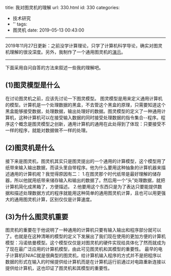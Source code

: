 title: 我对图灵机的理解
url: 330.html
id: 330
categories:
  - 技术研究
  - ''
tags:
  - 图灵机
date: 2019-05-13 00:43:00
---

2019年11月27日更新：之前没学计算理论，只学了计算机科学导论，确实对图灵机理解的很没深度。另外，我制作了一个通用图灵机的[演示](https://www.emon100.me/turing-machine/)。

------

下面采用自问自答的方法来叙述一些我的理解吧。

(1)图灵模型是什么
----------

在讨论图灵机之前，应该先讨论一下图灵模型。 图灵模型是用来定义通用计算机的模型。计算机是一个处理数据的黑盒，不去管这个黑盒的原理，只需要知道这个黑盒能够接受数据，处理数据，输出处理好的数据。图灵模型的定义了一种通用计算机，这种计算机可以在接受输入数据的同时接受处理数据的指令集合--程序。程序这个概念是图灵模型之创新，通用计算机的通用在此处得到了体现：只要接受不一样的程序，就能对数据做不一样的处理。

(2)图灵机是什么
---------

接下来是图灵机，图灵机其实只是图灵提出的一个通用的计算模型，这个模型用了纸带来输入输出数据，而读头里自带程序。他为什么要用这种抽象的计算机器来描述通用的计算机呢？我觉得原因有二： 1.在图灵那个时代纸带是最好理解的储存器，所以他就用纸带来储存输入和输出的数据了。然后用一个“头”处理数据，就把计算机简化成黑箱了，方便描述。 2.他要用这个东西只是为了表达只要能提供数据和描述处理数据方式的程序就能用这种简单的通用图灵机计算，且也可以用更强大的通用图灵机计算，区别仅仅是计算速度。

(3)为什么图灵机重要
-----------

图灵机的重要在于他说明了一种通用的计算机只要有输入输出和程序部分就可以了。也就是在这种清晰的模型的定义下发展出了我们现在使用的更加方便的计算机模型：冯诺依曼模型。这个模型仅仅是对图灵机的硬件实现给具体化了然而就成为了现在最广泛应用的计算机模型，由此可见图灵机和其模型的重要性。 最早的电子计算机ENIAC就是很典型的图灵机，给计算机输入程序的方式并不是把程序以数据的形式在输入的时候提供给计算机而是在计算机运行前通过对电路重新连接以提供给计算机，这也印证了图灵机和其模型的重要性。